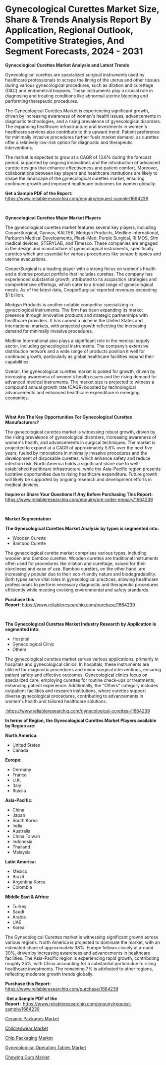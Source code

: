 <p><h1>Gynecological Curettes Market Size, Share & Trends Analysis Report By Application, Regional Outlook, Competitive Strategies, And Segment Forecasts, 2024 - 2031</h1></p><p><strong>Gynecological Curettes Market Analysis and Latest Trends</strong></p>
<p><p>Gynecological curettes are specialized surgical instruments used by healthcare professionals to scrape the lining of the uterus and other tissues during various gynecological procedures, such as dilation and curettage (D&C) and endometrial biopsies. These instruments play a crucial role in diagnosing and treating conditions like abnormal uterine bleeding and performing therapeutic procedures.</p><p>The Gynecological Curettes Market is experiencing significant growth, driven by increasing awareness of women's health issues, advancements in diagnostic technologies, and a rising prevalence of gynecological disorders. The expanding healthcare infrastructure and investments in women's healthcare services also contribute to this upward trend. Patient preference for minimally invasive procedures further fuels market demand, as curettes offer a relatively low-risk option for diagnostic and therapeutic interventions.</p><p>The market is expected to grow at a CAGR of 13.6% during the forecast period, supported by ongoing innovations and the introduction of advanced curette designs that enhance effectiveness and patient comfort. Moreover, collaborations between key players and healthcare institutions are likely to shape the landscape of the gynecological curettes market, ensuring continued growth and improved healthcare outcomes for women globally.</p></p>
<p><strong>Get a Sample PDF of the Report:&nbsp;</strong> <a href="https://www.reliableresearchiq.com/enquiry/request-sample/1664239?utm_campaign=1260&utm_medium=2&utm_source=Github&utm_content=ia&utm_term=28092024&utm_id=gynecological-curettes">https://www.reliableresearchiq.com/enquiry/request-sample/1664239</a></p>
<p>&nbsp;</p>
<p><strong>Gynecological Curettes Major Market Players</strong></p>
<p><p>The gynecological curettes market features several key players, including CooperSurgical, Gyneas, KALTEK, Medgyn Products, Medline International, Parburch Medical Developments, Plasti-Med, Purple Surgical, RI.MOS, Sfm medical devices, STERYLAB, and Timesco. These companies are engaged in the design and manufacture of gynecological instruments, specifically curettes which are essential for various procedures like scrape biopsies and uterine evacuations.</p><p>CooperSurgical is a leading player with a strong focus on women's health and a diverse product portfolio that includes curettes. The company has experienced substantial growth, attributed to its acquisition strategies and comprehensive offerings, which cater to a broad range of gynecological needs. As of the latest data, CooperSurgical reported revenues exceeding $1 billion.</p><p>Medgyn Products is another notable competitor specializing in gynecological instruments. The firm has been expanding its market presence through innovative products and strategic partnerships with healthcare providers. It has carved a niche in the United States and international markets, with projected growth reflecting the increasing demand for minimally invasive procedures.</p><p>Medline International also plays a significant role in the medical supply sector, including gynecological instruments. The company’s extensive distribution network and a wide range of products position it well for continued growth, particularly as global healthcare facilities expand their capabilities.</p><p>Overall, the gynecological curettes market is poised for growth, driven by increasing awareness of women's health issues and the rising demand for advanced medical instruments. The market size is projected to witness a compound annual growth rate (CAGR) boosted by technological advancements and enhanced healthcare expenditure in emerging economies.</p></p>
<p>&nbsp;</p>
<p><strong>What Are The Key Opportunities For Gynecological Curettes Manufacturers?</strong></p>
<p><p>The gynecological curettes market is witnessing robust growth, driven by the rising prevalence of gynecological disorders, increasing awareness of women's health, and advancements in surgical techniques. The market is projected to expand at a CAGR of approximately 5.8% over the next five years, fueled by innovations in minimally invasive procedures and the development of disposable curettes, which enhance safety and reduce infection risk. North America holds a significant share due to well-established healthcare infrastructure, while the Asia-Pacific region presents lucrative opportunities due to rising healthcare expenditure. Future growth will likely be supported by ongoing research and development efforts in medical devices.</p></p>
<p><strong>Inquire or Share Your Questions If Any Before Purchasing This Report:</strong> <a href="https://www.reliableresearchiq.com/enquiry/pre-order-enquiry/1664239?utm_campaign=1260&utm_medium=2&utm_source=Github&utm_content=ia&utm_term=28092024&utm_id=gynecological-curettes">https://www.reliableresearchiq.com/enquiry/pre-order-enquiry/1664239</a></p>
<p>&nbsp;</p>
<p><strong>Market Segmentation</strong></p>
<p><strong>The Gynecological Curettes Market Analysis by types is segmented into:</strong></p>
<p><ul><li>Wooden Curette</li><li>Bamboo Curette</li></ul></p>
<p><p>The gynecological curette market comprises various types, including wooden and bamboo curettes. Wooden curettes are traditional instruments often used for procedures like dilation and curettage, valued for their sturdiness and ease of use. Bamboo curettes, on the other hand, are increasingly popular due to their eco-friendly nature and biodegradability. Both types serve vital roles in gynecological practices, allowing healthcare professionals to perform necessary diagnostic and therapeutic procedures efficiently while meeting evolving environmental and safety standards.</p></p>
<p><strong>Purchase this Report:&nbsp;</strong><a href="https://www.reliableresearchiq.com/purchase/1664239?utm_campaign=1260&utm_medium=2&utm_source=Github&utm_content=ia&utm_term=28092024&utm_id=gynecological-curettes">https://www.reliableresearchiq.com/purchase/1664239</a></p>
<p>&nbsp;</p>
<p><strong>The Gynecological Curettes Market Industry Research by Application is segmented into:</strong></p>
<p><ul><li>Hospital</li><li>Gynecological Clinic</li><li>Others</li></ul></p>
<p><p>The gynecological curettes market serves various applications, primarily in hospitals and gynecological clinics. In hospitals, these instruments are utilized for diagnostic procedures and minor surgical interventions, ensuring patient safety and effective outcomes. Gynecological clinics focus on specialized care, employing curettes for routine check-ups or treatments, enhancing patient experience. Additionally, the "Others" category includes outpatient facilities and research institutions, where curettes support diverse gynecological procedures, contributing to advancements in women's health and tailored healthcare solutions.</p></p>
<p><a href="https://www.reliableresearchiq.com/gynecological-curettes-r1664239?utm_campaign=1260&utm_medium=2&utm_source=Github&utm_content=ia&utm_term=28092024&utm_id=gynecological-curettes">&nbsp;https://www.reliableresearchiq.com/gynecological-curettes-r1664239</a></p>
<p><strong>In terms of Region, the Gynecological Curettes Market Players available by Region are:</strong></p>
<p>
    <p> <strong> North America: </strong>
        <ul>
            <li>United States</li>
            <li>Canada</li>
        </ul>
        </p> 
    <p> <strong> Europe: </strong>
        <ul>
            <li>Germany</li>
            <li>France</li>
            <li>U.K.</li>
            <li>Italy</li>
            <li>Russia</li>
        </ul>
        </p> 
    <p> <strong> Asia-Pacific: </strong>
        <ul>
            <li>China</li>
            <li>Japan</li>
            <li>South Korea</li>
            <li>India</li>
            <li>Australia</li>
            <li>China Taiwan</li>
            <li>Indonesia</li>
            <li>Thailand</li>
            <li>Malaysia</li>
        </ul>
        </p> 
    <p> <strong> Latin America: </strong>
        <ul>
            <li>Mexico</li>
            <li>Brazil</li>
            <li>Argentina Korea</li>
            <li>Colombia</li>
        </ul>
        </p> 
    <p> <strong> Middle East & Africa: </strong>
        <ul>
            <li>Turkey</li>
            <li>Saudi</li>
            <li>Arabia</li>
            <li>UAE</li>
            <li>Korea</li>
        </ul>
    </p>
    </p>
<p><p>The Gynecological Curettes market is witnessing significant growth across various regions. North America is projected to dominate the market, with an estimated share of approximately 38%. Europe follows closely at around 30%, driven by increasing awareness and advancements in healthcare facilities. The Asia-Pacific region is experiencing rapid growth, contributing roughly 25%, with China accounting for a substantial portion due to rising healthcare investments. The remaining 7% is attributed to other regions, reflecting moderate growth trends globally.</p></p>
<p><strong>Purchase this Report: </strong><a href="https://www.reliableresearchiq.com/purchase/1664239?utm_campaign=1260&utm_medium=2&utm_source=Github&utm_content=ia&utm_term=28092024&utm_id=gynecological-curettes">https://www.reliableresearchiq.com/purchase/1664239</a></p>
<p>&nbsp;<strong>Get a Sample PDF of the Report:&nbsp;&nbsp;</strong><a href="https://www.reliableresearchiq.com/enquiry/request-sample/1664239?utm_campaign=1260&utm_medium=2&utm_source=Github&utm_content=ia&utm_term=28092024&utm_id=gynecological-curettes">https://www.reliableresearchiq.com/enquiry/request-sample/1664239</a></p>
<p><strong></strong></p>
<p><p><a href="https://issuu.com/reportprime-2/docs/ceramic-packages-market-size-2030.p_10a5fa205ce23d?utm_campaign=1260&utm_medium=2&utm_source=Github&utm_content=ia&utm_term=28092024&utm_id=gynecological-curettes">Ceramic Packages Market</a></p><p><a href="https://www.linkedin.com/pulse/market-trends-global-childrenwear-forecast-analysis-xo7ee?utm_campaign=1260&utm_medium=2&utm_source=Github&utm_content=ia&utm_term=28092024&utm_id=gynecological-curettes">Childrenwear Market</a></p><p><a href="https://issuu.com/reportprime-2/docs/chip-packaging-market-size-2030.ppt_12fe0ac20c25be?utm_campaign=1260&utm_medium=2&utm_source=Github&utm_content=ia&utm_term=28092024&utm_id=gynecological-curettes">Chip Packaging Market</a></p><p><a href="https://github.com/vernettarup5e3/Market-Research-Report-List-1/blob/main/gynecological-operating-tables-market.md?utm_campaign=1260&utm_medium=2&utm_source=Github&utm_content=ia&utm_term=28092024&utm_id=gynecological-curettes">Gynecological Operating Tables Market</a></p><p><a href="https://www.linkedin.com/pulse/chewing-gum-market-overview-regional-outlook-competitive-xxgfe?utm_campaign=1260&utm_medium=2&utm_source=Github&utm_content=ia&utm_term=28092024&utm_id=gynecological-curettes">Chewing Gum Market</a></p></p>